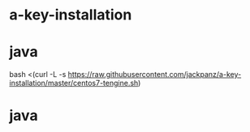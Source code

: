 # a-key-installation
# java
bash <(curl -L -s https://raw.githubusercontent.com/jackpanz/a-key-installation/master/centos7-tengine.sh)
# java
